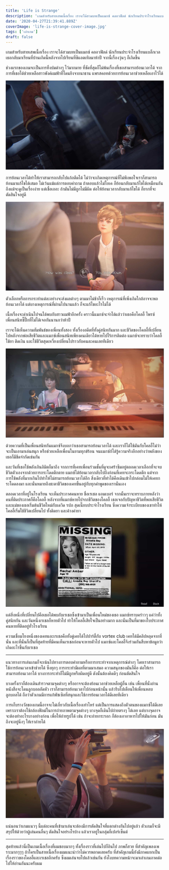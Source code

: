 ```yaml
---
title: 'Life is Strange'
description: 'เกมสำหรับสายเสพเนื้อเรื่อง เราจะได้สวมบทเป็นแมกซ์ คลอวฟิลด์ นักเรียนประจำโรงเรียนแบล็กเวล เธอกลับมาเรียนที่บ้านเกิดนี้หลังจากไปเรียนที่ซิแอตเทิลมาห้าปี จากนี้เรื่องวุ่นๆ ก็เกิดขึ้น'
date: '2020-04-27T21:39:41.889Z'
coverImage: 'life-is-strange-cover-image.jpg'
tags: ['เล่าเกม']
draft: false
---
```


เกมสำหรับสายเสพเนื้อเรื่อง เราจะได้สวมบทเป็นแมกซ์ คลอวฟิลด์ นักเรียนประจำโรงเรียนแบล็กเวล เธอกลับมาเรียนที่บ้านเกิดนี้หลังจากไปเรียนที่ซิแอตเทิลมาห้าปี จากนี้เรื่องวุ่นๆ ก็เกิดขึ้น

ช่วงแรกของเกมจะเป็นการทิ้งปมต่างๆ ไว้มากมาย ที่ชัดที่สุดก็ไม่พ้นเรื่องที่เธอสามารถย้อนเวลาได้ จากการที่เธอได้ช่วยเหลือสาวพังค์ผมฟ้าที่โดนยิงจากนาธาน แพรสคอทด้วยการย้อนเวลาช่วยเหลือเอาไว้ได้

![Life is strange Nathan](life-is-strange-nathan.jpg)

การย้อนเวลาได้ทำให้เราสามารถกลับไปแก้อตีดได้ ไม่ว่าจะเกิดเหตุการณ์ที่ไม่พึงพอใจเราก็สามารถย้อนมาแก้ไขได้เสมอ ไม่เว้นแม้แต่การตอบคำถาม ถ้าตอบแล้วไม่โอเค ก็ย้อนกลับมาแก้ไขได้เหมือนกัน ถึงแม้จะดูเป็นเรื่องง่าย แต่เชื่อเถอะ ถ้ามันไม่มีถูกไม่มีผิด ต่อให้ย้อนเวลากลับมาแก้ไขได้ ก็ยากที่จะตัดสินใจอยู่ดี

![Life is strange choice](life-is-strange-choice.jpg)

ตัวเลือกหรือการกระทำแต่ละอย่างจะส่งผลต่างๆ ตามมาไม่ช้าก็เร็ว เหตุการณ์ที่เพิ่งเกิดใกล้อาจจะพอย้อนเวลาได้ แต่บางเหตุการณ์ที่ผ่านไปนานแล้ว ก็จะแก้ไขอะไรไม่ได้

เนื้อเรื่องจะดำเนินไปจนได้พบกับสาวผมฟ้าอีกครั้ง คราวนี้แมกซ์จะจำได้แล้วว่าเธอคือโคลอี้ ไพรซ์ เพื่อนสนิทซี๊ปึ๊กที่ไม่ได้เจอกันนานกว่าห้าปี

เราจะได้เห็นความสัมพันธ์ของเพื่อนทั้งสอง ทั้งเรื่องอดีตที่ทั้งคู่สนิทกันมาก และชีวิตของโคลอี้ที่เปลี่ยนไปหลังจากพ่อเสียชีวิตและแมกซ์เพื่อนสนิทเพียงคนเดียวได้หายไปไร้การติดต่อ แมกซ์จะทราบว่าโคลอี้ใช้ยา ติดเงิน และใช้ชีวิตสุดเหวี่ยงเปลี่ยนไปราวกับคนละคนเลยทีเดียว

![Life is strange Chloe](life-is-strange-chloe.jpg)

ด้วยความที่เป็นเพื่อนสนิทกันแมกซ์จึงบอกว่าเธอสามารถย้อนเวลาได้ และเราก็ได้ใช้มันกับโคลอี้ไม่ว่าจะเป็นเอามาเล่นสนุก หรือช่วยเหลือเพื่อนในยามทุกข์ร้อน จนแมกซ์ก้ได้รู้ความจริงอีกอย่างว่าพลังของเธอก็มีขีดจำกัดเช่นกัน

และวันที่เธอใช้พลังเกินลิมิตก็มาถึง จากการที่เคทเพื่อนร่วมชั้นที่ดูจะเศร้าซึมอยู่ตลอดเวลาเลือกที่จะจบชีวิตตัวเองจากด้วยการกระโดดตึกตาย แมกซ์ได้ย้อนเวลากลับไปถึงก่อนที่เคทจะกระโดดตึก แต่จากการใช้พลังที่มากเกินไปทำให้ไม่สามารถย้อนเวลาได้อีก สิ่งเดียวที่ทำได้คือเดินเข้าไปกล่อมไม่ให้เคทกระโดดลงมา และนั่นหมายถึงชะตาชีวิตของเคทขึ้นอยู่กับทุกคำพูดของเรานั่นเอง

ตลอดเวลาที่อยู่ในโรงเรียน จะเห็นประกาศคนหาย ชื่อเรเชล แอมเบอร์ จากนั้นเราจะทราบภายหลังว่าคนที่ติดประกาศก็คือโคลอี้ หลังจากที่แมกซ์หายไปจากชีวิตของโคลอี้ เธอเจอกับปัญหาชีวิตที่พอเสียชีวิตและแม่ของเธอเริ่มต้นชีวิตใหม่กับเดวิด รปภ สุดเนี๊ยบประจำโรงเรียน ซึ่งความเจ้าระเบียบของเขาทำให้โคลอี้เริ่มใช้ชีวิตเปลี่ยนไป ทั้งติดยา และค้างค่ายา

![Life is strange Rachel](life-is-strange-rachel.jpg)

แต่สิ่งหนึ่งที่เปลี่ยนไปคือเธอได้พบกับเรเชลซึ่งเข้ามาเป็นเพื่อนใหม่ของเธอ แมกซ์ทราบคร่าวๆ แค่ว่าทั้งคู่สนิทกัน และวันหนึ่งเรเชลก็หายตัวไป ทำให้โคลอี้เสียใจเป็นอย่างมาก และนั่นเป็นที่มาของใบประกาศคนหายที่ติดอยู่ทั่วโรงเรียน

ความเชื่อมโยงหนึ่งของเคทและเรเชลคือทั้งคู่เคยได้ไปปาร์ตี้กับ vortex club เคทได้มีคลิปหลุดจากที่นั่น และที่นั่นก็เป็นที่สุดท้ายที่มีคนเห็นเรเชลก่อนจะหายตัวไป แมกซ์และโคลอี้จึงร่วมกันสืบหาข้อมูลว่าเกิดอะไรขึ้นกับเรเชล

---

แนวทางการเล่นเกมก็จะเน้นไปทางการตอบคำถามหรือการกระทำจากเหตุการณ์ต่างๆ โดยเราสามารถใช้การย้อนเวลาเข้าช่วยได้ ซึ่งทุกๆ การกระทำมีผลที่ตามมาเสมอ ความสนุกของมันก็คือ ต่อให้เราสามารถย้อนเวลาได้ บางการกระทำก็ไม่มีถูกหรือผิดอยู่ดี ดังนั้นต้องคิดดีๆ ก่อนตัดสินใจ

บางครั้งเราก็ต้องเดินสำรวจตามจุดต่างๆ หรืออาจจะต้องย้อนเวลาช่วยเหลือผู้อื่น เช่น เพื่อนที่นั่งอ่านหนังสือจะโดนลูกบอลอัดหัว เราก็สามารถย้อนเวลาไปก่อนหน้านั้น แล้วรีบไปเตือนให้เพื่อนหลบลูกบอลได้ ถือว่าตัวเกมมีการแก้พัซเซิลที่สนุกและใช้การย้อนเวลาได้ดีเลยทีเดียว

การเก็บรางวัลของเกมนี้อาจจะไม่เกี่ยวกับเนื้อเรื่องเท่าไหร่ แต่เป็นการแสดงถึงตัวตนของแมกซ์ได้ดีเลย เพราะเราต้องใช้กล้องฟิลม์ในการถ่ายภาพตามจุดต่างๆ บางจุดก็เดินไปถ่ายตรงๆ ได้เลย แต่บางจุดอาจจะต้องทำอะไรบางอย่างก่อน เพื่อให้ถ่ายรูปได้ เช่น ถ้าจะถ่ายกระรอก ก็ต้องเอาอาหารไปให้มันก่อน มันถึงจะอยู่นิ่งๆ ให้เราถ่ายได้

![Life is strange Max](life-is-strange-max.jpg)

แน่นอนว่าเกมแนวๆ นี้แต่ละคนที่เข้ามาเล่นจะต้องมีการตัดสินใจที่แตกต่างกันไปอยู่แล้ว ตัวเกมก็จะมีสรุปให้ด้วยว่าผู้เล่นคนอื่นๆ ตัดสินใจอย่รงไรบ้าง แล้วเราอยู่ในกลุ่มกี่เปอร์เซ็นต์

---

สุดท้ายแล้วนี่เป็นเกมเนื้อเรื่องที่ผมชอบมากๆ ทั้งเรื่องราวที่เล่นไปก็อินไป ภาพก็สวย ที่สำคัญเพลงเพราะมากๆๆๆ ถ้าใครเป็นสายเนื้อเรื่องผมแนะนำว่าไม่ควรพลาดเลยครับ ที่สำคัญเกมนี้ยังมีภาคแยกเป็นเรื่องราวของโคลอี้และเรเชลอีกครับ ซึ่งผมเล่นจบไปแล้วเช่นกัน ยังไงบทความหน้าจะมาเล่าเกมภาคต่อไปให้อ่านกันนะครับผม

